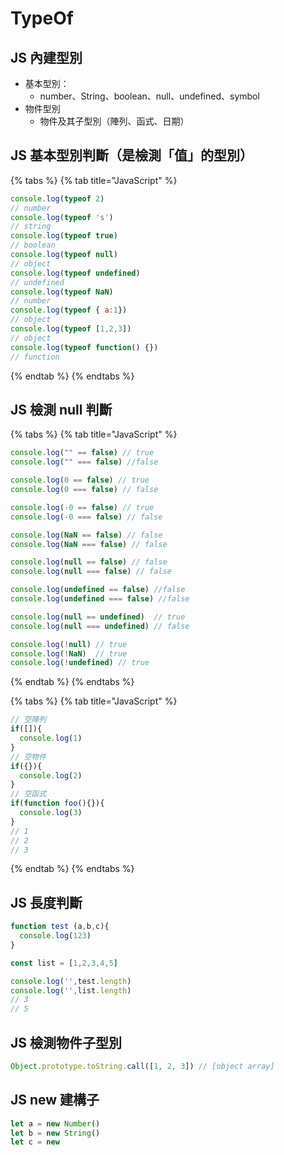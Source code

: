 # TypeOf

## JS 內建型別

* 基本型別：
  * number、String、boolean、null、undefined、symbol
* 物件型別
  * 物件及其子型別（陣列、函式、日期）

## JS 基本型別判斷（是檢測「值」的型別）

{% tabs %}
{% tab title="JavaScript" %}
```javascript
console.log(typeof 2)
// number
console.log(typeof 's')
// string
console.log(typeof true)
// boolean
console.log(typeof null)
// object
console.log(typeof undefined)
// undefined
console.log(typeof NaN)
// number
console.log(typeof { a:1})
// object
console.log(typeof [1,2,3])
// object
console.log(typeof function() {})
// function
```
{% endtab %}
{% endtabs %}

## JS 檢測 null 判斷

{% tabs %}
{% tab title="JavaScript" %}
```javascript
console.log("" == false) // true
console.log("" === false) //false

console.log(0 == false) // true
console.log(0 === false) // false

console.log(-0 == false) // true
console.log(-0 === false) // false

console.log(NaN == false) // false
console.log(NaN === false) // false

console.log(null == false) // false
console.log(null === false) // false

console.log(undefined == false) //false
console.log(undefined === false) //false

console.log(null == undefined)  // true
console.log(null === undefined) // false

console.log(!null) // true
console.log(!NaN)  // true
console.log(!undefined) // true

```
{% endtab %}
{% endtabs %}

{% tabs %}
{% tab title="JavaScript" %}
```javascript
// 空陣列
if([]){
  console.log(1)
}
// 空物件
if({}){
  console.log(2)
}
// 空函式
if(function foo(){}){
  console.log(3)
}
// 1
// 2
// 3
```
{% endtab %}
{% endtabs %}

## JS 長度判斷

```javascript
function test (a,b,c){
  console.log(123)
}

const list = [1,2,3,4,5]

console.log('',test.length) 
console.log('',list.length)
// 3
// 5
```

## JS 檢測物件子型別

```javascript
Object.prototype.toString.call([1, 2, 3]) // [object array]
```

## JS new 建構子

```javascript
let a = new Number()
let b = new String()
let c = new 
```

